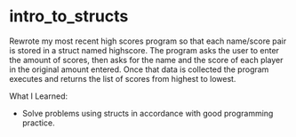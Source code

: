 # intro_to_structs
Rewrote my most recent high scores program so that each name/score pair is stored in a struct named highscore.
The program asks the user to enter the amount of scores, then asks for the name and the score of each player in 
the original amount entered. Once that data is collected the program executes and returns the list of scores from 
highest to lowest.

What I Learned:
- Solve problems using structs in accordance with good programming practice.
